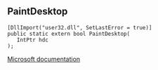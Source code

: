 ## PaintDesktop

```
[DllImport("user32.dll", SetLastError = true)]
public static extern bool PaintDesktop(
   IntPtr hdc
);
```

[Microsoft documentation](https://docs.microsoft.com/en-us/windows/win32/api/winuser/nf-winuser-paintdesktop)
